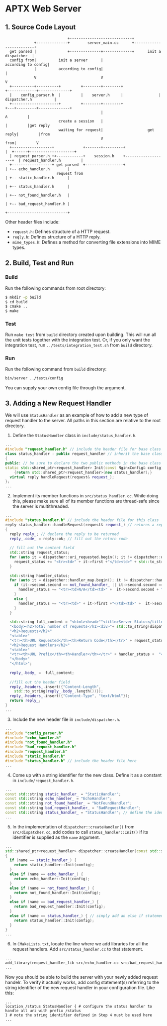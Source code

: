 # APTX Web Server

## 1. Source Code Layout

```
                            +----------------------------+
             +--------------+        server_main.cc      +-------------------------+
  get parsed |              +--------------+-------------+      init a dispatcher  |
  config from|          init a server      |                    according to config|
             |          according to config|                                       |
             V                             V                                       V
  +----------+----------+         +--------+--------+                +-------------+--------------+
  |    config_parser.h  |         |    server.h     |                |      dispatcher.h          |
  +---------------------+         +--------+--------+                +---+---------+--------------+
                                           |                             Λ         |             
                        create a session   |                             |         |get reply     
                        waiting for request|                    get reply|         |from           
                                           V                         from|         V             
  +------------------+             +-------+---------+                   |  +------+--------------------+
  | request_parser.h +<------------+    session.h    +-------------------+  | request_handler.h         |
  +------------------+ get parsed  +-----------------+                      | +-- echo_handler.h        |
                       request from                                         | +-- static_handler.h      |
                                                                            | +-- status_handler.h      |
                                                                            | +-- not_found_handler.h   |
                                                                            | +-- bad_request_handler.h |
                                                                            +---------------------------+
```
Other header files include:
* `request.h`: Defines structure of a HTTP request.
* `reqly.h`: Defines structure of a HTTP reply.
* `mime_types.h`: Defines a method for converting file extensions into MIME types.

## 2. Build, Test and Run

### Build

Run the following commands from root directory:
```bash
$ mkdir -p build
$ cd build
$ cmake ..
$ make
```

### Test

Run `make test` from `build` directory created upon building. This will run all the unit tests together with the integration test. Or, if you only want the integration test, run `../tests/integration_test.sh` from `build` directory.

### Run

Run the following command from `build` directory:
```bash
bin/server ../tests/config
```
You can supply your own config file through the argument.


## 3. Adding a New Request Handler

We will use `StatusHandler` as an example of how to add a new type of request handler to the server. All paths in this section are relative to the root directory.

1. Define the `StatusHandler` class in `include/status_handler.h`.
```C++
...
#include "request_handler.h" // include the header file for base class
class status_handler : public request_handler // inherit the base class publicly
{
public: // be sure to declare the two public methods in the base class with the same interface
static std::shared_ptr<request_handler> Init(const NginxConfig& config) // if the init method is heavy, implement in the .cc file instead
    {return std::shared_ptr<request_handler>(new status_handler);}
  virtual reply handleRequest(request& request_);
};
...
```

2. Implement its member functions in `src/status_handler.cc`. While doing this, please make sure all of its member functions are thread-safe since the server is multithreaded.
```C++
...
#include "status_handler.h" // include the header file for this class
reply status_handler::handleRequest(request& request_) // returns a reply object that will be sent to the client
{
  reply reply_; // declare the reply to be returned
  reply_.code_ = reply::ok; // fill out the return code
  
  // fill out the content field
  std::string request_status;
  for (auto it = dispatcher::uri_requested.begin(); it != dispatcher::uri_requested.end(); it++) {
    request_status += "<tr><td>" + it->first +"</td><td>" + std::to_string(it->second) + "</td></tr>";
  }
  
  std::string handler_status;
  for (auto it = dispatcher::handler_map.begin(); it != dispatcher::handler_map.end(); it++) {
    if (it->second.second == not_found_handler_ || it->second.second == bad_request_handler_) {
      handler_status += "<tr><td>N/A</td><td>" +  it->second.second + "</td></tr>";
    }
    else {
      handler_status += "<tr><td>" + it->first +"</td><td>" +  it->second.second + "</td></tr>";
    }
  }
  
  std::string full_content = "<html><head>""<title>Server Status</title></head>"
  "<body><h2>Total number of requests</h1><div>"+ std::to_string(dispatcher::n_requests) +"</div>"
  "<h2>Requests</h2>"
  "<table>"
  "<tr><th>URL Requested</th><th>Return Code</th></tr>" + request_status + "</table>"
  "<h2>Request Handlers</h2>"
  "<table>"
  "<tr><th>URL Prefix</th><th>Handler</th></tr>" + handler_status +  "</table>"
  "</body>"
  "</html>";
  
  reply_.body_ =  full_content;
  
  //fill out the header field
  reply_.headers_.insert({"Content-Length", 
    std::to_string(reply_.body_.length())});
  reply_.headers_.insert({"Content-Type", "text/html"});
  return reply_;  
}
...
```

3. Include the new header file in `include/dispatcher.h`.
```C++
...
#include "config_parser.h"
#include "echo_handler.h"
#include "not_found_handler.h"
#include "bad_request_handler.h"
#include "request_handler.h"
#include "static_handler.h"
#include "status_handler.h" // include the header file here
...
```

4. Come up with a string identifier for the new class. Define it as a constant in `include/request_handler.h`.
```C++
...
const std::string static_handler_ = "StaticHandler";
const std::string echo_handler_ = "EchoHandler";
const std::string not_found_handler_ = "NotFoundHandler";
const std::string bad_request_handler_ = "BadRequestHandler";
const std::string status_handler_ = "StatusHandler"; // define the identifier here
...
```

5. In the implementation of `dispatcher::createHandler()` from `src/dispatcher.cc`, add codes to call `status_handler::Init()` if its identifier is supplied as the `name` argument.
```C++
...
std::shared_ptr<request_handler> dispatcher::createHandler(const std::string& name, const NginxConfig& config)
{
  if (name == static_handler_) {
    return static_handler::Init(config);
  }
  else if (name == echo_handler_) {
    return echo_handler::Init(config);
  }
  else if (name == not_found_handler_) {
    return not_found_handler::Init(config);
  }
  else if (name == bad_request_handler_) {
    return bad_request_handler::Init(config);
  }
  else if (name == status_handler_) { // simply add an else if statement here, similar to the existing handlers
    return status_handler::Init(config);
  }
}
...
```

6. In `CMakeLists.txt`, locate the line where we add libraries for all the request handlers. Add `src/status_handler.cc` to that statement.
```C++
...
add_library(request_handler_lib src/echo_handler.cc src/bad_request_handler.cc src/static_handler.cc src/not_found_handler.cc src/status_handler.cc src/mime_types.cc src/dispatcher.cc)
...
```

Now you should be able to build the server with your newly added request handelr. To verify it actually works, add config statement(s) referring to the string identifier of the new request handler in your configuration file. Like this:
```
...
location /status StatusHandler { # configure the status handler to handle all uri with prefix /status
} # note the string identifier defined in Step 4 must be used here
...
```
